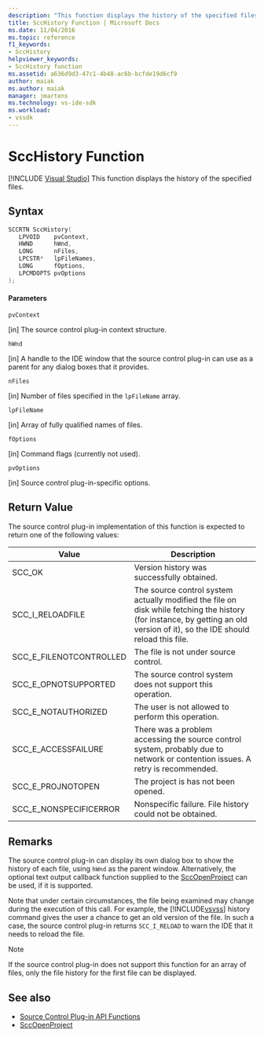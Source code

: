 ```yaml
---
description: "This function displays the history of the specified files."
title: SccHistory Function | Microsoft Docs
ms.date: 11/04/2016
ms.topic: reference
f1_keywords:
- SccHistory
helpviewer_keywords:
- SccHistory function
ms.assetid: a636d9d3-47c1-4b48-ac6b-bcfde19d6cf9
author: maiak
ms.author: maiak
manager: jmartens
ms.technology: vs-ide-sdk
ms.workload:
- vssdk
---
```

# SccHistory Function

 [!INCLUDE [Visual Studio](~/includes/applies-to-version/vs-windows-only.md)]
This function displays the history of the specified files.

## Syntax

```cpp
SCCRTN SccHistory(
   LPVOID    pvContext,
   HWND      hWnd,
   LONG      nFiles,
   LPCSTR*   lpFileNames,
   LONG      fOptions,
   LPCMDOPTS pvOptions
);
```

#### Parameters
 `pvContext`

[in] The source control plug-in context structure.

 `hWnd`

[in] A handle to the IDE window that the source control plug-in can use as a parent for any dialog boxes that it provides.

 `nFiles`

[in] Number of files specified in the `lpFileName` array.

 `lpFileName`

[in] Array of fully qualified names of files.

 `fOptions`

[in] Command flags (currently not used).

 `pvOptions`

[in] Source control plug-in-specific options.

## Return Value
 The source control plug-in implementation of this function is expected to return one of the following values:

|Value|Description|
|-----------|-----------------|
|SCC_OK|Version history was successfully obtained.|
|SCC_I_RELOADFILE|The source control system actually modified the file on disk while fetching the history (for instance, by getting an old version of it), so the IDE should reload this file.|
|SCC_E_FILENOTCONTROLLED|The file is not under source control.|
|SCC_E_OPNOTSUPPORTED|The source control system does not support this operation.|
|SCC_E_NOTAUTHORIZED|The user is not allowed to perform this operation.|
|SCC_E_ACCESSFAILURE|There was a problem accessing the source control system, probably due to network or contention issues. A retry is recommended.|
|SCC_E_PROJNOTOPEN|The project is has not been opened.|
|SCC_E_NONSPECIFICERROR|Nonspecific failure. File history could not be obtained.|

## Remarks
 The source control plug-in can display its own dialog box to show the history of each file, using `hWnd` as the parent window. Alternatively, the optional text output callback function supplied to the [SccOpenProject](../extensibility/sccopenproject-function.md) can be used, if it is supported.

 Note that under certain circumstances, the file being examined may change during the execution of this call. For example, the [!INCLUDE[vsvss](../extensibility/includes/vsvss_md.md)] history command gives the user a chance to get an old version of the file. In such a case, the source control plug-in returns `SCC_I_RELOAD` to warn the IDE that it needs to reload the file.

> [!NOTE]
> If the source control plug-in does not support this function for an array of files, only the file history for the first file can be displayed.

## See also
- [Source Control Plug-in API Functions](../extensibility/source-control-plug-in-api-functions.md)
- [SccOpenProject](../extensibility/sccopenproject-function.md)
